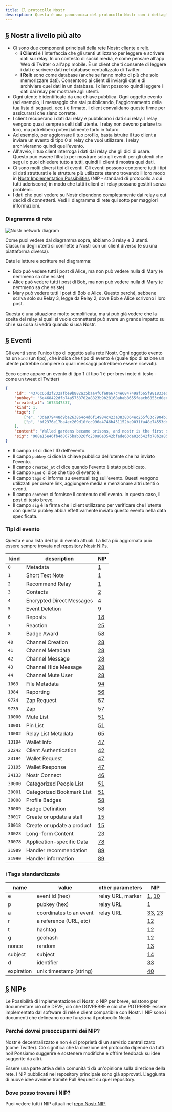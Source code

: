 ```yaml
---
title: Il protocollo Nostr
description: Questa è una panoramica del protocollo Nostr con i dettagli sui tipi di eventi e su come funzionano le possibilità di implementazione di Nostr (NIP).
---
```


## [§](#nostr-high-level) Nostr a livello più alto

-   Ci sono due componenti principali della rete Nostr: [cliente](/it/clients) e [relè](/it/relays).
    -   **i Clienti** è l'interfaccia che gli utenti utilizzano per leggere e scrivere dati sui relay. In un contesto di social media, è come pensare all'app Web di Twitter o all'app mobile. È un client che ti consente di leggere i dati e scrivere dati nel database centralizzato di Twitter.
    -   **i Relè** sono come database (anche se fanno molto di più che solo memorizzare dati). Consentono ai client di inviargli dati e di archiviare quei dati in un database. I client possono quindi leggere i dati dai relay per mostrare agli utenti.
-   Ogni utente è identificato da una chiave pubblica. Ogni oggetto evento (ad esempio, il messaggio che stai pubblicando, l'aggiornamento della tua lista di seguaci, ecc.) è firmato. I client convalidano queste firme per assicurarsi che siano corrette.
-   I client recuperano i dati dai relay e pubblicano i dati sui relay. I relay vengono quasi sempre scelti dall'utente. I relay non devono parlare tra loro, ma potrebbero potenzialmente farlo in futuro.
-   Ad esempio, per aggiornare il tuo profilo, basta istruire il tuo client a inviare un evento di tipo 0 ai relay che vuoi utilizzare. I relay archivieranno quindi quell'evento.
-   All'avvio, il tuo client interroga i dati dai relay che gli dici di usare. Questo può essere filtrato per mostrare solo gli eventi per gli utenti che segui o puoi chiedere tutto a tutti, quindi il client ti mostra quei dati.
-   Ci sono molti diversi tipi di eventi. Gli eventi possono contenere tutti i tipi di dati strutturati e le strutture più utilizzate stanno trovando il loro modo in [Nostr Implementation Possibilities](#nips) (NIP - standard di protocollo a cui tutti aderiscono) in modo che tutti i client e i relay possano gestirli senza problemi.
-   I dati che puoi vedere su Nostr dipendono completamente dai relay a cui decidi di connetterti. Vedi il diagramma di rete qui sotto per maggiori informazioni.

### Diagramma di rete

![Nostr network diagram](/images/nostr-network.webp)

Come puoi vedere dal diagramma sopra, abbiamo 3 relay e 3 utenti. Ciascuno degli utenti si connette a Nostr con un client diverso (e su una piattaforma diversa).

Date le letture e scritture nel diagramma:

-   Bob può vedere tutti i post di Alice, ma non può vedere nulla di Mary (e nemmeno sa che esiste)
-   Alice può vedere tutti i post di Bob, ma non può vedere nulla di Mary (e nemmeno sa che esiste)
-   Mary può vedere tutti i post di Bob e Alice. Questo perché, sebbene scriva solo su Relay 3, legge da Relay 2, dove Bob e Alice scrivono i loro post.

Questa è una situazione molto semplificata, ma si può già vedere che la scelta dei relay ai quali si vuole connettersi può avere un grande impatto su chi e su cosa si vedrà quando si usa Nostr.

## [§](#eventi) Eventi

Gli eventi sono l'unico tipo di oggetto sulla rete Nostr. Ogni oggetto evento ha un `kind` (un tipo), che indica che tipo di evento è (quale tipo di azione un utente potrebbe compiere o quali messaggi potrebbero essere ricevuti).

Ecco come appare un evento di tipo 1 (il tipo 1 è per brevi note di testo - come un tweet di Twitter)

```json
{
    "id": "4376c65d2f232afbe9b882a35baa4f6fe8667c4e684749af565f981833ed6a65",
    "pubkey": "6e468422dfb74a5738702a8823b9b28168abab8655faacb6853cd0ee15deee93",
    "created_at": 1673347337,
    "kind": 1,
    "tags": [
        ["e", "3da979448d9ba263864c4d6f14984c423a3838364ec255f03c7904b1ae77f206"],
        ["p", "bf2376e17ba4ec269d10fcc996a4746b451152be9031fa48e74553dde5526bce"]
    ],
    "content": "Walled gardens became prisons, and nostr is the first step towards tearing down the prison walls.",
    "sig": "908a15e46fb4d8675bab026fc230a0e3542bfade63da02d542fb78b2a8513fcd0092619a2c8c1221e581946e0191f2af505dfdf8657a414dbca329186f009262"
}
```

-   Il campo `id` ci dice l'ID dell'evento.
-   Il campo `pubkey` ci dice la chiave pubblica dell'utente che ha inviato l'evento.
-   Il campo `created_at` ci dice quando l'evento è stato pubblicato.
-   Il campo `kind` ci dice che tipo di evento è.
-   Il campo `tags` ci informa su eventuali tag sull'evento. Questi vengono utilizzati per creare link, aggiungere media e menzionare altri utenti o eventi.
-   Il campo `content` ci fornisce il contenuto dell'evento. In questo caso, il post di testo breve.
-   Il campo `sig` è la firma che i client utilizzano per verificare che l'utente con questa pubkey abbia effettivamente inviato questo evento nella data specificata.

### Tipi di evento

Questa è una lista dei tipi di evento attuali. La lista più aggiornata può essere sempre trovata nel [repository Nostr NIPs](https://github.com/nostr-protocol/nips).

| kind    | description                | NIP                      |
| ------- | -------------------------- | ------------------------ |
| `0`     | Metadata                   | [1](https://nips.be/1)   |
| `1`     | Short Text Note            | [1](https://nips.be/1)   |
| `2`     | Recommend Relay            | [1](https://nips.be/1)   |
| `3`     | Contacts                   | [2](https://nips.be/2)   |
| `4`     | Encrypted Direct Messages  | [4](https://nips.be/4)   |
| `5`     | Event Deletion             | [9](https://nips.be/9)   |
| `6`     | Reposts                    | [18](https://nips.be/18) |
| `7`     | Reaction                   | [25](https://nips.be/25) |
| `8`     | Badge Award                | [58](https://nips.be/58) |
| `40`    | Channel Creation           | [28](https://nips.be/28) |
| `41`    | Channel Metadata           | [28](https://nips.be/28) |
| `42`    | Channel Message            | [28](https://nips.be/28) |
| `43`    | Channel Hide Message       | [28](https://nips.be/28) |
| `44`    | Channel Mute User          | [28](https://nips.be/28) |
| `1063`  | File Metadata              | [94](https://nips.be/94) |
| `1984`  | Reporting                  | [56](https://nips.be/56) |
| `9734`  | Zap Request                | [57](https://nips.be/57) |
| `9735`  | Zap                        | [57](https://nips.be/57) |
| `10000` | Mute List                  | [51](https://nips.be/51) |
| `10001` | Pin List                   | [51](https://nips.be/51) |
| `10002` | Relay List Metadata        | [65](https://nips.be/65) |
| `13194` | Wallet Info                | [47](https://nips.be/47) |
| `22242` | Client Authentication      | [42](https://nips.be/42) |
| `23194` | Wallet Request             | [47](https://nips.be/47) |
| `23195` | Wallet Response            | [47](https://nips.be/47) |
| `24133` | Nostr Connect              | [46](https://nips.be/46) |
| `30000` | Categorized People List    | [51](https://nips.be/51) |
| `30001` | Categorized Bookmark List  | [51](https://nips.be/51) |
| `30008` | Profile Badges             | [58](https://nips.be/58) |
| `30009` | Badge Definition           | [58](https://nips.be/58) |
| `30017` | Create or update a stall   | [15](https://nips.be/15) |
| `30018` | Create or update a product | [15](https://nips.be/15) |
| `30023` | Long-form Content          | [23](https://nips.be/23) |
| `30078` | Application-specific Data  | [78](https://nips.be/78) |
| `31989` | Handler recommendation     | [89](https://nips.be/89) |
| `31990` | Handler information        | [89](https://nips.be/89) |

### i Tags standardizzate

| name       | value                   | other parameters  | NIP                      |
| ---------- | ----------------------- | ----------------- | ------------------------ |
| e          | event id (hex)          | relay URL, marker | [1](01.md), [10](10.md)  |
| p          | pubkey (hex)            | relay URL         | [1](01.md)               |
| a          | coordinates to an event | relay URL         | [33](33.md), [23](23.md) |
| r          | a reference (URL, etc)  |                   | [12](12.md)              |
| t          | hashtag                 |                   | [12](12.md)              |
| g          | geohash                 |                   | [12](12.md)              |
| nonce      | random                  |                   | [13](13.md)              |
| subject    | subject                 |                   | [14](14.md)              |
| d          | identifier              |                   | [33](33.md)              |
| expiration | unix timestamp (string) |                   | [40](40.md)              |

## [§](#nips) NIPs

Le Possibilità di Implementazione di Nostr, o NIP per breve, esistono per documentare ciò che DEVE, ciò che DOVREBBE e ciò che POTREBBE essere implementato dal software di relè e client compatibile con Nostr. I NIP sono i documenti che delineano come funziona il protocollo Nostr.

### Perché dovrei preoccuparmi dei NIP?

Nostr è decentralizzato e non è di proprietà di un servizio centralizzato (come Twitter). Ciò significa che la direzione del protocollo dipende da tutti noi! Possiamo suggerire e sostenere modifiche e offrire feedback su idee suggerite da altri.

Essere una parte attiva della comunità ti dà un'opinione sulla direzione della rete. I NIP pubblicati nel repository principale sono già approvati. L'aggiunta di nuove idee avviene tramite Pull Request su quel repository.

### Dove posso trovare i NIP?

Puoi vedere tutti i NIP attuali nel [repo Nostr NIP](https://github.com/nostr-protocol/nips).

